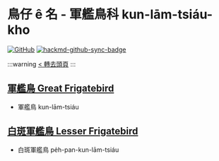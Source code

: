 # 鳥仔 ê 名 - 軍艦鳥科 kun-lām-tsiáu-kho

[![GitHub](https://img.shields.io/badge/GitHub-black?logo=github)](https://github.com/siansiansu/tsiau-a-e-mia)
[![hackmd-github-sync-badge](https://hackmd.io/Lj2teDOETqOVwUHeBv50aw/badge)](https://hackmd.io/Lj2teDOETqOVwUHeBv50aw)

:::warning
[< 轉去頭頁](https://hackmd.io/@siansiansu/Hy4VzNvha)
:::

## [軍艦鳥 Great Frigatebird](https://ebird.org/species/grefri)

- 軍艦鳥 kun-lām-tsiáu

## [白斑軍艦鳥 Lesser Frigatebird](https://ebird.org/species/lesfri)

- 白斑軍艦鳥 pe̍h-pan-kun-lām-tsiáu
